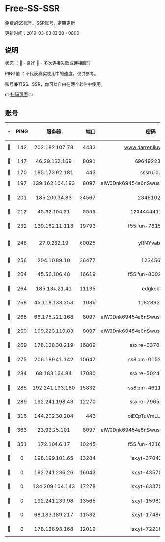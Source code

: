# Free-SS-SSR

免费的SS账号、SSR账号，定期更新

更新时间：2019-03-03 03:20 +0800

## 说明

状态     ：🙂 - 良好 🙁 - 多次连接失败或连接超时

PING值   ：不代表真实使用中的速度，仅供参考。

账号兼容SS、SSR，你可以自由在两个软件中使用。

👉[扫码页面](https://liesauer.github.io/free-ss-ssr.github.io/)👈

## 账号

|-|PING|服务器|端口|密码|加密方式|区域|
|:----:|:----:|:-----:|-----:|:----:|:----:|:----:|
|🙂|142|202.182.107.78|4433|www.darrenliuwei.com|aes-256-cfb|JP|
|🙂|147|46.29.162.169|8091|6964922356|aes-256-cfb|RU|
|🙂|170|185.173.92.181|443|sssru.icu|rc4-md5|RU|
|🙂|197|139.162.104.193|8097|eIW0Dnk69454e6nSwuspv9DmS201tQ0D|aes-256-cfb|JP|
|🙂|201|185.200.34.83|34567|23461023|aes-256-cfb|US|
|🙂|212|45.32.104.21|5555|1234444411111|aes-256-cfb|SG|
|🙂|232|139.162.11.113|19793|f55.fun-78151290|aes-256-cfb|SG|
|🙂|248|27.0.232.19|60025|yRNYvabB|xchacha20-ietf-poly1305|HK|
|🙂|256|204.10.89.10|36477|123456|aes-256-cfb|US|
|🙂|264|45.56.106.48|16619|f55.fun-80021142|aes-256-cfb|US|
|🙂|264|185.134.21.41|11135|edgkeb|aes-256-cfb|GB|
|🙂|268|45.118.133.253|1086|f1828920|aes-256-cfb|SG|
|🙂|268|66.175.221.168|8097|eIW0Dnk69454e6nSwuspv9DmS201tQ0D|aes-256-cfb|US|
|🙂|269|199.223.119.83|8097|eIW0Dnk69454e6nSwuspv9DmS201tQ0D|aes-256-cfb|US|
|🙂|269|178.128.30.219|16809|ssx.re-03702185|aes-256-cfb|SG|
|🙂|275|206.189.41.142|10647|ss8.pm-01527155|aes-256-cfb|SG|
|🙂|284|68.183.164.84|17080|ssx.re-50240519|aes-256-cfb|US|
|🙂|285|192.241.193.180|15832|ss8.pm-46115453|aes-256-cfb|US|
|🙂|289|192.241.198.43|12270|ssx.re-79653159|aes-256-cfb|US|
|🙂|316|144.202.30.204|443|oiECpTuVmLLxk4Ts|aes-256-cfb|US|
|🙂|363|23.92.25.101|8097|eIW0Dnk69454e6nSwuspv9DmS201tQ0D|aes-256-cfb|US|
|🙂|351|172.104.6.17|10245|f55.fun-42164913|aes-256-cfb|US|
|🙁|0|198.199.101.65|13284|isx.yt-37043083|aes-256-cfb|US|
|🙁|0|192.241.236.26|16043|isx.yt-43570413|aes-256-cfb|US|
|🙁|0|134.209.104.143|17278|isx.yt-63370045|aes-256-cfb|SG|
|🙁|0|192.241.239.98|13565|isx.yt-15981055|aes-256-cfb|US|
|🙁|0|68.183.189.217|11532|isx.yt-17484658|aes-256-cfb|SG|
|🙁|0|178.128.93.168|12019|isx.yt-72216757|aes-256-cfb|SG|
